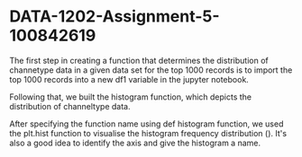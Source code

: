 # DATA-1202-Assignment-5-100842619


The first step in creating a function that determines the distribution of channetype data in a given data set for the top 1000 records is to import the top 1000 records into a new df1 variable in the jupyter notebook.

Following that, we built the histogram function, which depicts the distribution of channeltype data.

After specifying the function name using def histogram function, we used the plt.hist function to visualise the histogram frequency distribution (). It's also a good idea to identify the axis and give the histogram a name.
